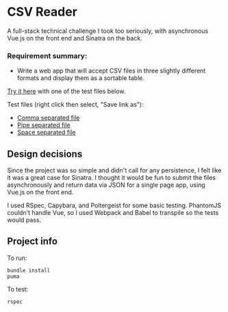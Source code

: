 # CSV Reader

A full-stack technical challenge I took too seriously, with asynchronous Vue.js on the front end and Sinatra on the back.

### Requirement summary:

* Write a web app that will accept CSV files in three slightly different formats and display them as a sortable table.

[Try it here](https://csv-reader.herokuapp.com/) with one of the test files below.

Test files (right click then select, "Save link as"):
* <a href="https://github.com/philliplongman/fullstack-challenge-ruby/raw/master/spec/fixtures/comma.txt">Comma separated file</a>
* <a href="https://github.com/philliplongman/fullstack-challenge-ruby/raw/master/spec/fixtures/pipe.txt">Pipe separated file</a>
* <a href="https://github.com/philliplongman/fullstack-challenge-ruby/raw/master/spec/fixtures/space.txt">Space separated file</a>

## Design decisions

Since the project was so simple and didn't call for any persistence, I felt like it was a great case for Sinatra. I thought it would be fun to submit the files asynchronously and return data via JSON for a single page app, using Vue.js on the front end.

I used RSpec, Capybara, and Poltergeist for some basic testing. PhantomJS couldn't handle Vue, so I used Webpack and Babel to transpile so the tests would pass.

## Project info

To run:
```
bundle install
puma
```

To test:
```
rspec
```
